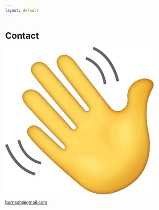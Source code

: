 ```yaml
---
layout: default
---
```


# Contact

![Hi!](https://github.com/seeess1/seeess1.github.io/raw/master/assets/images/wave.png)

<burnssh@gmail.com>